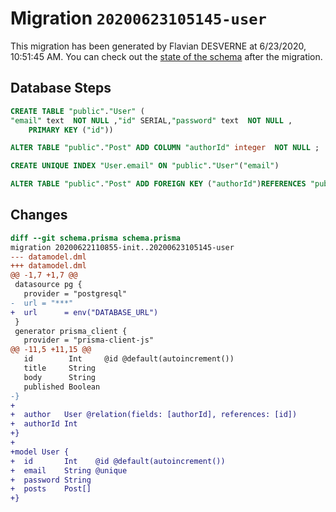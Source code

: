 # Migration `20200623105145-user`

This migration has been generated by Flavian DESVERNE at 6/23/2020, 10:51:45 AM.
You can check out the [state of the schema](./schema.prisma) after the migration.

## Database Steps

```sql
CREATE TABLE "public"."User" (
"email" text  NOT NULL ,"id" SERIAL,"password" text  NOT NULL ,
    PRIMARY KEY ("id"))

ALTER TABLE "public"."Post" ADD COLUMN "authorId" integer  NOT NULL ;

CREATE UNIQUE INDEX "User.email" ON "public"."User"("email")

ALTER TABLE "public"."Post" ADD FOREIGN KEY ("authorId")REFERENCES "public"."User"("id") ON DELETE CASCADE  ON UPDATE CASCADE
```

## Changes

```diff
diff --git schema.prisma schema.prisma
migration 20200622110855-init..20200623105145-user
--- datamodel.dml
+++ datamodel.dml
@@ -1,7 +1,7 @@
 datasource pg {
   provider = "postgresql"
-  url = "***"
+  url      = env("DATABASE_URL")
 }
 generator prisma_client {
   provider = "prisma-client-js"
@@ -11,5 +11,15 @@
   id        Int     @id @default(autoincrement())
   title     String
   body      String
   published Boolean
-}
+
+  author   User @relation(fields: [authorId], references: [id])
+  authorId Int
+}
+
+model User {
+  id       Int    @id @default(autoincrement())
+  email    String @unique
+  password String
+  posts    Post[]
+}
```


